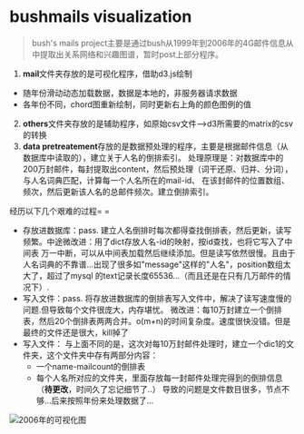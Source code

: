 # bushmails visualization
> bush's mails project主要是通过bush从1999年到2006年的4G邮件信息从中提取出关系网络和兴趣图谱，暂时post上部分程序。

1. **mail**文件夹存放的是可视化程序，借助d3.js绘制
  - 随年份滑动动态加载数据，数据是本地的，非服务器请求数据
  - 各年份不同，chord图重新绘制，同时更新右上角的颜色图例的值
2. **others**文件夹存放的是辅助程序，如原始csv文件——>d3所需要的matrix的csv的转换
3. **data pretreatement**存放的是数据预处理的程序，主要是根据邮件信息（从数据库中读取的），建立关于人名的倒排索引。
  处理原理是：对数据库中的200万封邮件，每封提取出content，然后预处理（词干还原、归并、分词），与人名词典匹配，计算每一个人名所在的mail-id、
  在该封邮件的位置数组、频次，然后更新该人名的总邮件频次。建立倒排索引。
  
  经历以下几个艰难的过程= =
  - 存放进数据库：pass.
    建立人名倒排时每次都得查找倒排表，然后更新，读写频繁。中途微改进：用了dict存放人名-id的映射，按id查找，也将它写入了中间表
    万一中断，可以从中间表加载然后继续添加。但是读写依然很慢。且由于人名词典的不靠谱...出现了很多如"message"这样的"人名"，position数组太大了，超过了mysql
    的text记录长度65536...（而且还是在只有几万邮件的情况下）.
  - 写入文件：pass.
    将存放进数据库的倒排表写入文件中，解决了读写速度慢的问题.但导致每个文件很庞大，内存堪忧。
    微改进：每10万封建立一个倒排表，然后20个倒排表两两合并。o(m+n)的时间复杂度。速度很快没错。但是最终的文件还是很大，kill掉了
  - 写入文件：
    与上面不同的是，这次对每10万封邮件处理时，建立一个dic1的文件夹，这个文件夹中存有两部分内容：
     - 一个name-mailcount的倒排表
     - 每个人名所对应的文件夹，里面存放每一封邮件处理完得到的倒排信息（**待更改**，时间久了忘记细节了..）
    导致的问题是文件数目很多，节点不够...后来按照年份来处理数据了...


![2006年的可视化图](http://#/15-12-27/79392630.jpg)
  
    
